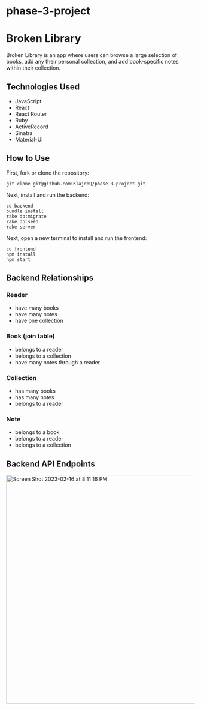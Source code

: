 # phase-3-project 
# Broken Library 
Broken Library is  an app where users can browse a large selection of books, add any their personal collection, and add book-specific notes within their collection.

## Technologies Used

- JavaScript
- React
- React Router
- Ruby
- ActiveRecord
- Sinatra
- Material-UI

## How to Use
First, fork or clone the repository:
```
git clone git@github.com:KlajdoQ/phase-3-project.git
```

Next, install and run the backend:
```
cd backend
bundle install
rake db:migrate
rake db:seed
rake server
```

Next, open a new terminal to install and run the frontend:
```
cd frontend
npm install
npm start
```

## Backend Relationships
### Reader
- have many books
- have many notes
- have one collection
### Book (join table)
- belongs to a reader
- belongs to a collection
- have many notes through a reader
### Collection
- has many books
- has many notes
- belongs to a reader
### Note
- belongs to a book
- belongs to a reader
- belongs to a collection

## Backend API Endpoints
<img width="610" alt="Screen Shot 2023-02-16 at 8 11 16 PM" src="https://user-images.githubusercontent.com/114179757/219536585-22969efa-fe67-4ac8-bae4-b7007150aef4.png">
